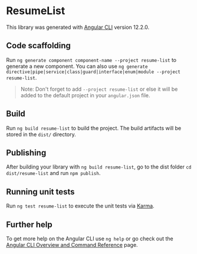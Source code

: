 # ResumeList

This library was generated with [Angular CLI](https://github.com/angular/angular-cli) version 12.2.0.

## Code scaffolding

Run `ng generate component component-name --project resume-list` to generate a new component. You can also use `ng generate directive|pipe|service|class|guard|interface|enum|module --project resume-list`.

> Note: Don't forget to add `--project resume-list` or else it will be added to the default project in your `angular.json` file.

## Build

Run `ng build resume-list` to build the project. The build artifacts will be stored in the `dist/` directory.

## Publishing

After building your library with `ng build resume-list`, go to the dist folder `cd dist/resume-list` and run `npm publish`.

## Running unit tests

Run `ng test resume-list` to execute the unit tests via [Karma](https://karma-runner.github.io).

## Further help

To get more help on the Angular CLI use `ng help` or go check out the [Angular CLI Overview and Command Reference](https://angular.io/cli) page.
